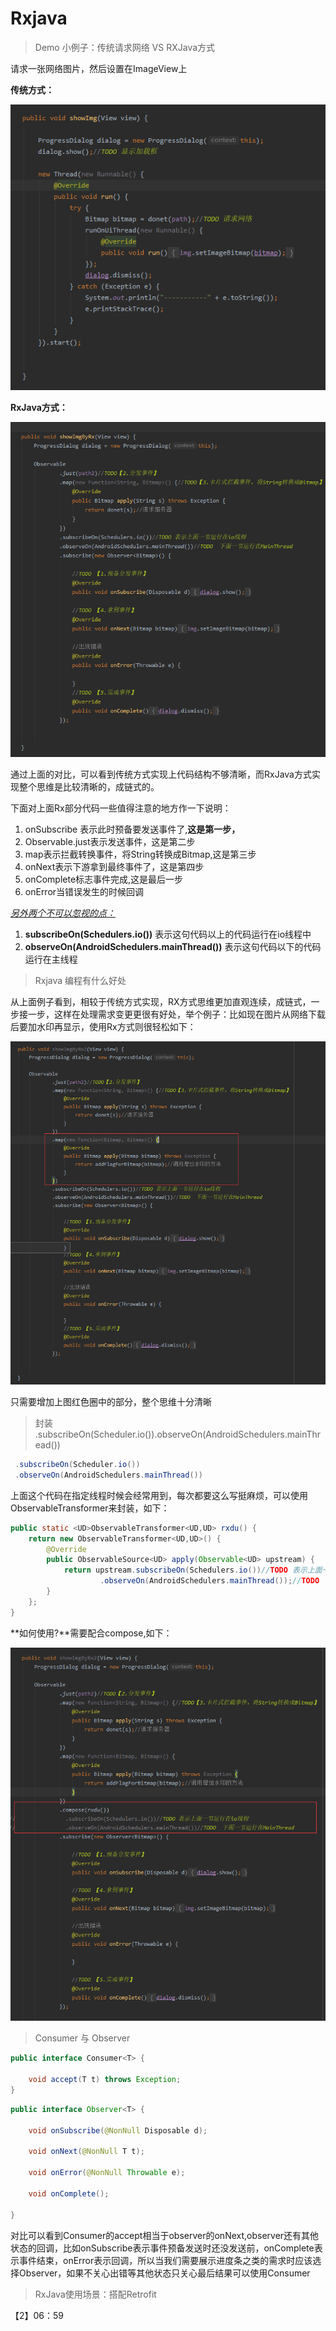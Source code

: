# Rxjava
> Demo 小例子：传统请求网络 VS  RXJava方式

请求一张网络图片，然后设置在ImageView上

**传统方式：**

![6232359](image/6232359.png)



**RxJava方式：**

![6232348](image/6232348.png)

通过上面的对比，可以看到传统方式实现上代码结构不够清晰，而RxJava方式实现整个思维是比较清晰的，成链式的。

下面对上面Rx部分代码一些值得注意的地方作一下说明：

1. onSubscribe 表示此时预备要发送事件了,**这是第一步，**
2. Observable.just表示发送事件，这是第二步
3. map表示拦截转换事件，将String转换成Bitmap,这是第三步
4. onNext表示下游拿到最终事件了，这是第四步
5. onComplete标志事件完成,这是最后一步
6. onError当错误发生的时候回调



<u>*另外两个不可以忽视的点：*</u>

1. **subscribeOn(Schedulers.io())**  表示这句代码以上的代码运行在io线程中
2. **observeOn(AndroidSchedulers.mainThread())**  表示这句代码以下的代码运行在主线程



> Rxjava 编程有什么好处

从上面例子看到，相较于传统方式实现，RX方式思维更加直观连续，成链式，一步接一步，这样在处理需求变更更很有好处，举个例子：比如现在图片从网络下载后要加水印再显示，使用Rx方式则很轻松如下：

![624024](image/624024.png)

只需要增加上图红色圈中的部分，整个思维十分清晰



> 封装 .subscribeOn(Scheduler.io()).observeOn(AndroidSchedulers.mainThread())

```java
 .subscribeOn(Scheduler.io())
 .observeOn(AndroidSchedulers.mainThread())
```

上面这个代码在指定线程时候会经常用到，每次都要这么写挺麻烦，可以使用ObservableTransformer来封装，如下：

```java
public static <UD>ObservableTransformer<UD,UD> rxdu() {
    return new ObservableTransformer<UD,UD>() {
        @Override
        public ObservableSource<UD> apply(Observable<UD> upstream) {
            return upstream.subscribeOn(Schedulers.io())//TODO 表示上面一节运行在io线程
                    .observeOn(AndroidSchedulers.mainThread());//TODO  下面一节运行在MainThread
        }
    };
}
```

**如何使用?**需要配合compose,如下：

![624036](image/624036.png)



> Consumer 与 Observer

```java
public interface Consumer<T> {
 
    void accept(T t) throws Exception;
}
```



```java
public interface Observer<T> {

    void onSubscribe(@NonNull Disposable d);

    void onNext(@NonNull T t);

    void onError(@NonNull Throwable e);

    void onComplete();

}
```

对比可以看到Consumer的accept相当于observer的onNext,observer还有其他状态的回调，比如onSubscribe表示事件预备发送时还没发送前，onComplete表示事件结束，onError表示回调，所以当我们需要展示进度条之类的需求时应该选择Observer，如果不关心出错等其他状态只关心最后结果可以使用Consumer





> RxJava使用场景：搭配Retrofit

【2】06：59